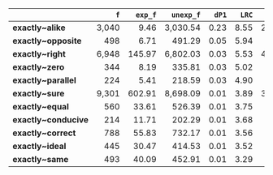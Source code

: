 |                       |   `f` |   `exp_f` |   `unexp_f` |   `dP1` |   `LRC` |      `G2` |        `N` |   `f1` |    `f2` | `l1`    | `l2`      |
|:----------------------|------:|----------:|------------:|--------:|--------:|----------:|-----------:|-------:|--------:|:--------|:----------|
| **exactly~alike**     | 3,040 |      9.46 |    3,030.54 |    0.23 |    8.55 | 29,939.32 | 86,330,753 | 61,599 |  13,261 | exactly | alike     |
| **exactly~opposite**  |   498 |      6.71 |      491.29 |    0.05 |    5.94 |  3,337.27 | 86,330,753 | 61,599 |   9,404 | exactly | opposite  |
| **exactly~right**     | 6,948 |    145.97 |    6,802.03 |    0.03 |    5.53 | 41,085.55 | 86,330,753 | 61,599 | 204,572 | exactly | right     |
| **exactly~zero**      |   344 |      8.19 |      335.81 |    0.03 |    5.02 |  1,912.07 | 86,330,753 | 61,599 |  11,472 | exactly | zero      |
| **exactly~parallel**  |   224 |      5.41 |      218.59 |    0.03 |    4.90 |  1,238.35 | 86,330,753 | 61,599 |   7,577 | exactly | parallel  |
| **exactly~sure**      | 9,301 |    602.91 |    8,698.09 |    0.01 |    3.89 | 34,895.53 | 86,330,753 | 61,599 | 844,981 | exactly | sure      |
| **exactly~equal**     |   560 |     33.61 |      526.39 |    0.01 |    3.75 |  2,108.45 | 86,330,753 | 61,599 |  47,099 | exactly | equal     |
| **exactly~conducive** |   214 |     11.71 |      202.29 |    0.01 |    3.68 |    842.32 | 86,330,753 | 61,599 |  16,405 | exactly | conducive |
| **exactly~correct**   |   788 |     55.83 |      732.17 |    0.01 |    3.56 |  2,723.36 | 86,330,753 | 61,599 |  78,240 | exactly | correct   |
| **exactly~ideal**     |   445 |     30.47 |      414.53 |    0.01 |    3.52 |  1,564.21 | 86,330,753 | 61,599 |  42,701 | exactly | ideal     |
| **exactly~same**      |   493 |     40.09 |      452.91 |    0.01 |    3.29 |  1,575.37 | 86,330,753 | 61,599 |  56,190 | exactly | same      |